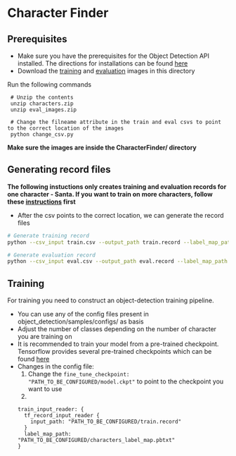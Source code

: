# Character Finder

## Prerequisites 
* Make sure you have the prerequisites for the Object Detection API installed. The directions for installations can be found [here](https://github.com/tensorflow/models/blob/master/research/object_detection/g3doc/installation.md)
* Download the [training](https://www.dropbox.com/s/linj0vexpsfgju3/characters.zip?dl=1) and [evaluation](https://www.dropbox.com/s/057f3o1zsyd8k26/eval_images.zip?dl=1) images in this directory

Run the  following commands 
```
 # Unzip the contents
 unzip characters.zip
 unzip eval_images.zip
 
 # Change the filneame attribute in the train and eval csvs to point to the correct location of the images
 python change_csv.py
```
**Make sure the images are inside the CharacterFinder/ directory** 

## Generating record files

**The following instuctions only creates training and evaluation records for one character - Santa. If you want to train on more characters, follow these [instructions](#abcd) first**

* After the csv points to the correct location, we can generate the record files
 ``` bash
# Generate training record
python --csv_input train.csv --output_path train.record --label_map_path characters_label_map.pbtext 
``` 
``` bash
# Generate evaluation record
python --csv_input eval.csv --output_path eval.record --label_map_path characters_label_map.pbtext 
```


## Training
For training you need to construct an object-detection training pipeline. 
* You can use any of the config files present in object\_detection/samples/configs/ as basis
* Adjust the number of classes depending on the number of character you are training on
* It is recommended to train your model from a pre-trained checkpoint. Tensorflow provides several pre-trained checkpoints which can be found [here](https://github.com/tensorflow/models/blob/master/research/object_detection/g3doc/detection_model_zoo.md)
* Changes in the config file:
	1. Change the ` fine_tune_checkpoint: "PATH_TO_BE_CONFIGURED/model.ckpt" ` to point to the checkpoint you want to use 
	2. 
	```
	train_input_reader: {
	  tf_record_input_reader {
	    input_path: "PATH_TO_BE_CONFIGURED/train.record"
	  }
	  label_map_path: "PATH_TO_BE_CONFIGURED/characters_label_map.pbtxt"
	}
	```
<a name="abcd"></a>
